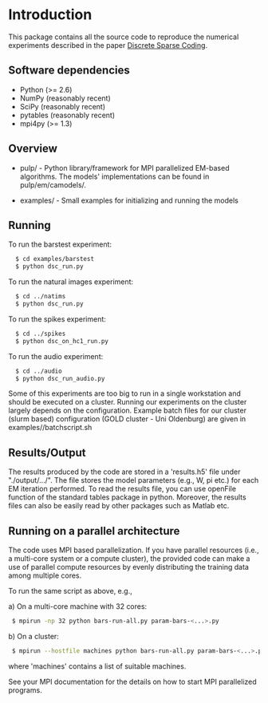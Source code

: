 
# Introduction

This package contains all the source code to reproduce the numerical
experiments described in the paper [Discrete Sparse Coding](https://gexarcha.github.io/files/papers/NECO-09-16-2696R2-PDF.pdf). 

## Software dependencies
 
 * Python (>= 2.6)
 * NumPy (reasonably recent)
 * SciPy (reasonably recent)
 * pytables (reasonably recent)
 * mpi4py (>= 1.3)

## Overview 

* pulp/       - Python library/framework for MPI parallelized 
              EM-based algorithms. The models' implementations
              can be found in pulp/em/camodels/.

* examples/   - Small examples for initializing and running the models



## Running

To run the barstest experiment:
```bash
  $ cd examples/barstest
  $ python dsc_run.py
```
To run the natural images experiment:
```bash 
  $ cd ../natims
  $ python dsc_run.py
```
To run the spikes experiment:
```bash
  $ cd ../spikes
  $ python dsc_on_hc1_run.py
```
To run the audio experiment:
```bash
  $ cd ../audio
  $ python dsc_run_audio.py
```
Some of this experiments are too big to run in a single workstation
and should be executed on a cluster. Running our experiments on the 
cluster largely depends on the configuration. Example batch files 
for our cluster (slurm based) configuration (GOLD cluster - Uni Oldenburg) are
given in examples/<experiment name>/batchscript.sh

## Results/Output 

The results produced by the code are stored in a 'results.h5' file 
under "./output/.../". The file stores the model parameters (e.g., W, pi etc.) 
for each EM iteration performed. To read the results file, you can use
openFile function of the standard tables package in python. Moreover, the
results files can also be easily read by other packages such as Matlab etc.

## Running on a parallel architecture

The code uses MPI based parallelization. If you have parallel resources
(i.e., a multi-core system or a compute cluster), the provided code can make a 
use of parallel compute resources by evenly distributing the training data 
among multiple cores.

To run the same script as above, e.g., 

a) On a multi-core machine with 32 cores:
```bash
 $ mpirun -np 32 python bars-run-all.py param-bars-<...>.py
```
b) On a cluster:
```bash
 $ mpirun --hostfile machines python bars-run-all.py param-bars-<...>.py
```
 where 'machines' contains a list of suitable machines.

See your MPI documentation for the details on how to start MPI parallelized 
programs.
